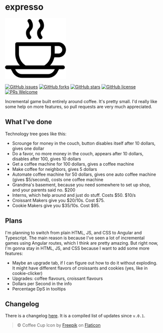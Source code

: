 # expresso

<img alt="Coffee Cup Icon by Freepik on Flaticon" src="coffee-cup.svg" style="float: center;" width=200 height=200 />

[![GitHub issues](https://img.shields.io/github/issues/Shrubhog/expresso.svg)](https://github.com/Shrubhog/expresso/issues) 
[![GitHub forks](https://img.shields.io/github/forks/Shrubhog/expresso.svg)](https://github.com/Shrubhog/expresso/network)
[![GitHub stars](https://img.shields.io/github/stars/Shrubhog/expresso.svg)](https://github.com/Shrubhog/expresso/stargazers)
[![GitHub license](https://img.shields.io/github/license/Shrubhog/expresso.svg)](https://github.com/Shrubhog/expresso/blob/master/LICENSE) [![PRs Welcome](https://img.shields.io/badge/PRs-welcome-brightgreen.svg?style=flat-square)](http://makeapullrequest.com)


Incremental game built entirely around coffee. It's pretty small. I'd really like some help on more features, so pull requests are very much appreciated.

## What I've done
Technology tree goes like this:
* Scrounge for money in the couch, button disables itself after 10 dollars, gives one dollar
* Do a favor, no more money in the couch, appears after 10 dollars, disables after 100, gives 10 dollars
* Get a coffee machine for 100 dollars, gives a coffee machine
* Make coffee for neighbors, gives 5 dollars
* Automate coffee machine for 50 dollars, gives one auto coffee machine (gives $5/second), costs one coffee machine
* Grandma's basement, because you need somewhere to set up shop, and your parents said no. $200
* Interns, which help around and just do stuff. Costs $50. $10/s
* Croissant Makers give you $20/10s. Cost $75.
* Cookie Makers give you $35/10s. Cost $95.
## Plans
I'm planning to switch from plain HTML, JS, and CSS to Angular and Typescript.
The main reason is because I've seen a lot of incremental games using Angular routes, which I think are pretty amazing.
But right now, I'm gonna stay in HTML, JS, and CSS because I want to add some more features:
* Maybe an upgrade tab, if I can figure out how to do it without exploding. It might have different flavors of croissants and cookies (yes, like in cookie-clicker)
* Upgrades: coffee flavours, croissant flavours
* Dollars per Second in the info
* Percentage DpS in tooltips

## Changelog
There is a changelog [here](CHANGELOG.md). It is a compiled list of updates since `v.0.1`.

> &copy; Coffee Cup Icon by [Freepik](freepik.com) on [Flaticon](flaticon.com)
